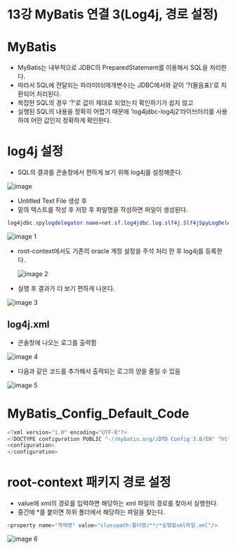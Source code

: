 # 13강 MyBatis 연결 3(Log4j, 경로 설정)

# MyBatis

- MyBatis는 내부적으로 JDBC의 PreparedStatement를 이용해서 SQL을 처리한다.
- 따라서 SQL에 전달되는 파라미터(매개변수)는 JDBC에서와 같이 ‘?(물음표)’로 치환되어 처리된다.
- 복잡한 SQL의 경우 ‘?’로 값이 제대로 되었는지 확인하기가 쉽지 않고
- 실행된 SQL의 내용을 정확히 어렵기 때문에 ‘log4jdbc-log4j2’라이브러리를 사용하여 어떤 값인지 정확하게 확인한다.

# log4j 설정

- SQL의 결과를 콘솔창에서 편하게 보기 위해 log4j를 설정해준다.

![image](https://github.com/user-attachments/assets/9d6ba6c9-48cd-45c7-a74d-294a867a8801)

- Untitled Text File 생성 후
- 밑의 텍스트를 작성 후 저장 후 파일명을 작성하면 파일이 생성된다.

```java
log4jdbc.spylogdelegator.name=net.sf.log4jdbc.log.slf4j.Slf4jSpyLogDelegator
```

![image 1](https://github.com/user-attachments/assets/4899e45d-a9cf-4974-8af9-1759fd19ebc8)

- root-context에서도 기존의 oracle 계정 설정을 주석 처리 한 후 log4j를 등록한다.
    
    ![image 2](https://github.com/user-attachments/assets/a169b8ba-153b-4b59-b27a-c3a98f9bac50)
    
- 실행 후 결과가 더 보기 편하게 나온다.

![image 3](https://github.com/user-attachments/assets/7ca1e783-5025-4237-a430-f6f18294ad69)

## log4j.xml

- 콘솔창에 나오는 로그를 출력함

![image 4](https://github.com/user-attachments/assets/0424ece4-0bbd-44af-8a9e-dda4ade2ad62)

- 다음과 같은 코드를 추가해서 출력되는 로그의 양을 줄일 수 있음

![image 5](https://github.com/user-attachments/assets/693fc3b5-0537-47e0-833e-5e5913685f89)

# MyBatis_Config_Default_Code

```java
<?xml version="1.0" encoding="UTF-8"?>
<!DOCTYPE configuration PUBLIC "-//mybatis.org//DTD Config 3.0/EN" "http://mybatis.org/dtd/mybatis-3-config.dtd">
<configuration>
</configuration>
```

# root-context 패키지 경로 설정

- value에 xml의 경로를 입력하면 해당하는 xml 파일의 경로를 찾아서 실행한다.
- 중간에 *를 붙이면 하위 폴더에서 해당하는 파일을 찾는다.

```java
<property name="객체명" value="classpath:폴더명/**/*실행할xml파일.xml"/>
```
![image 6](https://github.com/user-attachments/assets/94245eda-29cf-44bd-aa4c-7c6508e816ab)

